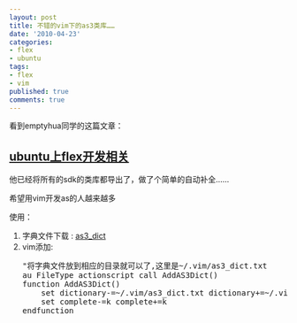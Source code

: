 ```yaml
---
layout: post
title: 不错的vim下的as3类库……
date: '2010-04-23'
categories:
- flex
- ubuntu
tags:
- flex
- vim
published: true
comments: true
---
```

<p>看到emptyhua同学的这篇文章：
<h2><a rel="bookmark" href="http://bluehua.org/2010/04/21/1135.html" target="_blank">ubuntu上flex开发相关</a></h2>
他已经将所有的sdk的类库都导出了，做了个简单的自动补全……</p>

<p>希望用vim开发as的人越来越多</p>

<p>使用：
<ol>
	<li>字典文件下载 : <a href="http://bluehua.org/wp-content/uploads/2010/04/as3_dict.zip">as3_dict</a></li>
	<li>vim添加:
<pre lang="vim">"将字典文件放到相应的目录就可以了,这里是~/.vim/as3_dict.txt
au FileType actionscript call AddAS3Dict()
function AddAS3Dict()
    set dictionary-=~/.vim/as3_dict.txt dictionary+=~/.vim/as3_dict.txt
    set complete-=k complete+=k
endfunction
</pre>
</li>
</ol></p>
